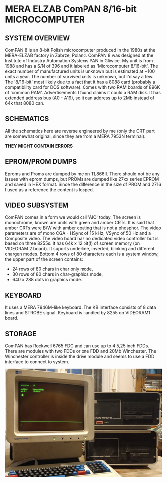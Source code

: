# MERA ELZAB ComPAN 8/16-bit MICROCOMPUTER

## SYSTEM OVERVIEW

ComPAN 8 is an 8-bit Polish microcomputer produced in the 1980s at the MERA-ELZAB factory in Zabrze, Poland. 
ComPAN 8 was designed at the Institute of Industry Automation Systems PAN in Gliwice.
My unit is from 1988 and has a S/N of 396 and it labelled as 'Microcomputer 8/16-bit'. 
The exact number of manufactured units is unknown but is estimated at ~100 units a year.
The number of survived units is unknown, but I'd say a few. 
The '8/16-bit' most likely due to a fact that it has a 8088 card (probably a compatibility card for DOS software).
Comes with two RAM boards of 896K of 'common RAM'. Advertisements I found claims it could a RAM disk.
It has extended address bus (A0 - A19), so it can address up to 2Mb instead of 64k that 8080 can.

## SCHEMATICS

All the schematics here are reverse engineered by me (only the CRT part are somewhat original, since they are from a MERA 7953N terminal).

****THEY MIGHT CONTAIN ERRORS****

## EPROM/PROM DUMPS

Eproms and Proms are dumped by me on TL866II.
There should not be any issues with eprom dumps, but PROMs are dumped like 27xx series EPROM and saved in HEX format. 
Since the difference in the size of PROM and 2716 I used as a reference the content is looped.

## VIDEO SUBSYSTEM
ComPAN comes in a form we would call 'AIO' today. The screen is monochrome, known are units with green and amber CRTs. It is said that amber CRTs were B/W with amber coating that is not a phosphor. 
The video parameters are of mono CGA - HSync of 15 kHz, VSync of 50 Hz and a Composite video.
The video board has no dedicated video controller but is based on three 8255s. It has 64k x 12 bit(!) of screen memory (on VIDEORAM 2 board). 
It suports underline, inverted, blinking and different chargen modes.
Bottom 4 rows of 80 characters each is a system window, the upper part of the screen contains:
- 24 rows of 80 chars in char only mode,
- 30 rows of 80 chars in char-graphics mode,
- 640 x 288 dots in graphics mode.

## KEYBOARD
It uses a MERA 7946M-like keyboard. The KB interface consists of 8 data lines and STROBE signal. Keyboard is handled by 8255 on VIDEORAM1 board.

## STORAGE  
ComPAN has Rockwell 6765 FDC and can use up to 4 5,25 inch FDDs.
There are modules with two FDDs or one FDD and 20Mb Winchester.
The Winchester controller is inside the drive module and seems to use a FDD interface to connect to system.


![alt text](https://github.com/RetroNora/Elzab_ComPan_8/blob/main/ComPAN.jpg)


